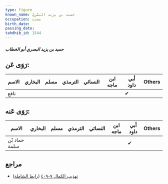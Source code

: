 ```yaml
---
type: figure
known_name: حميد بن يزيد البَصْرِيّ
occupation: محدث
birth_date:
passing_date:
tahdhib_id: 1544
---
```

##### حميد بن يزيد البصري أبو الخطاب

## رَوَى عَن:
| الاسم | البخاري | مسلم | الترمذي | النسائي | ابن ماجه | أبي داود | Others |
| ----- | ------- | ---- | ------- | ------- | -------- | -------- | ------ |
| نافع  |         |      |         |         |          | ✔        |        |
## رَوَى عَنه:
| الاسم         | البخاري | مسلم | الترمذي | النسائي | ابن ماجه | أبي داود | Others |
| ------------- | ------- | ---- | ------- | ------- | -------- | -------- | ------ |
| حماد بْن سلمة |         |      |         |         |          | ✔        |        |
## مراجع
- [تهذيب الكمال ٧-٤٠٩](obsidian://open?vault=Tahdhib-al-Kamal&file=Figures/١٥٤٤-حميد%20بن%20يزيد%20البصري%20أبو%20الخطاب) ([رابط الشاملة](https://shamela.ws/book/3722/3631))